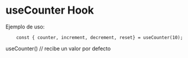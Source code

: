 # useCounter Hook

Ejemplo de uso:

```
    const { counter, increment, decrement, reset} = useCounter(10);
```

useCounter() // recibe un valor por defecto
